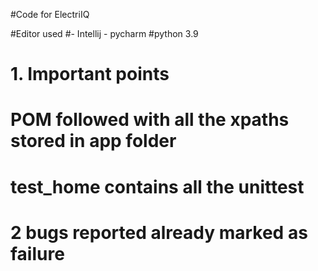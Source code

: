 #Code for ElectriIQ

#Editor used
#- Intellij - pycharm
#python 3.9 


# 1. Important points
# POM followed with all the xpaths stored in app folder
# test_home contains all the unittest
# 2 bugs reported already marked as failure 
